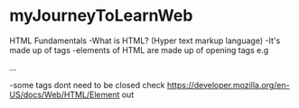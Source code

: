# myJourneyToLearnWeb

HTML Fundamentals 
  -What is HTML? (Hyper text markup language)
  -It's made up of tags
  -elements of HTML are made up of opening tags e.g <p>...</p> 
  -some tags dont need to be closed
  check https://developer.mozilla.org/en-US/docs/Web/HTML/Element out 
  
